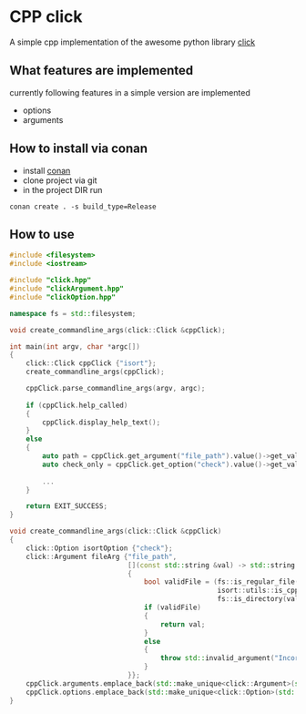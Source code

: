 # CPP click
A simple cpp implementation of the awesome python library [click](https://palletsprojects.com/p/click/)

## What features are implemented
currently following features in a simple version are implemented
- options
- arguments

## How to install via conan
- install [conan](https://docs.conan.io/2/installation.html)
- clone project via git
- in the project DIR run
```shell
conan create . -s build_type=Release
```

## How to use
```c++
#include <filesystem>
#include <iostream>

#include "click.hpp"
#include "clickArgument.hpp"
#include "clickOption.hpp"

namespace fs = std::filesystem;

void create_commandline_args(click::Click &cppClick);

int main(int argv, char *argc[])
{
    click::Click cppClick {"isort"};
    create_commandline_args(cppClick);

    cppClick.parse_commandline_args(argv, argc);
    
    if (cppClick.help_called)
    {
        cppClick.display_help_text();
    }
    else
    {
        auto path = cppClick.get_argument("file_path").value()->get_value<std::string>();
        auto check_only = cppClick.get_option("check").value()->get_value<bool>();
        
        ...
    }

    return EXIT_SUCCESS;
}

void create_commandline_args(click::Click &cppClick)
{
    click::Option isortOption {"check"};
    click::Argument fileArg {"file_path",
                             [](const std::string &val) -> std::string
                             {
                                 bool validFile = (fs::is_regular_file(val) &&
                                                   isort::utils::is_cpp_file(val)) ||
                                                   fs::is_directory(val);
                                 if (validFile)
                                 {
                                     return val;
                                 }
                                 else
                                 {
                                     throw std::invalid_argument("Incorrect file path.: '" + val + "'");
                                 }
                             }};
    cppClick.arguments.emplace_back(std::make_unique<click::Argument>(std::move(fileArg)));
    cppClick.options.emplace_back(std::make_unique<click::Option>(std::move(isortOption)));
}

```
